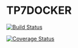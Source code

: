 # TP7DOCKER
[![Build Status](https://travis-ci.com/Oriel-Barroso/TP7DOCKER.svg?branch=master)](https://travis-ci.com/Oriel-Barroso/TP7DOCKER)

[![Coverage Status](https://coveralls.io/repos/github/Oriel-Barroso/TP7DOCKER/badge.svg?branch=master)](https://coveralls.io/github/Oriel-Barroso/TP7DOCKER?branch=master)

